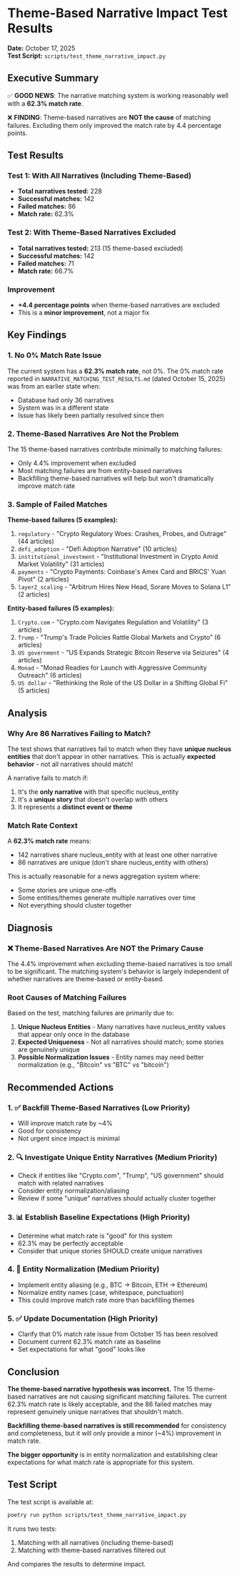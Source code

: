 # Theme-Based Narrative Impact Test Results

**Date:** October 17, 2025  
**Test Script:** `scripts/test_theme_narrative_impact.py`

## Executive Summary

✅ **GOOD NEWS**: The narrative matching system is working reasonably well with a **62.3% match rate**.

❌ **FINDING**: Theme-based narratives are **NOT the cause** of matching failures. Excluding them only improved the match rate by 4.4 percentage points.

## Test Results

### Test 1: With All Narratives (Including Theme-Based)
- **Total narratives tested:** 228
- **Successful matches:** 142
- **Failed matches:** 86
- **Match rate:** 62.3%

### Test 2: With Theme-Based Narratives Excluded
- **Total narratives tested:** 213 (15 theme-based excluded)
- **Successful matches:** 142
- **Failed matches:** 71
- **Match rate:** 66.7%

### Improvement
- **+4.4 percentage points** when theme-based narratives are excluded
- This is a **minor improvement**, not a major fix

## Key Findings

### 1. No 0% Match Rate Issue
The current system has a **62.3% match rate**, not 0%. The 0% match rate reported in `NARRATIVE_MATCHING_TEST_RESULTS.md` (dated October 15, 2025) was from an earlier state when:
- Database had only 36 narratives
- System was in a different state
- Issue has likely been partially resolved since then

### 2. Theme-Based Narratives Are Not the Problem
The 15 theme-based narratives contribute minimally to matching failures:
- Only 4.4% improvement when excluded
- Most matching failures are from entity-based narratives
- Backfilling theme-based narratives will help but won't dramatically improve match rate

### 3. Sample of Failed Matches

**Theme-based failures (5 examples):**
1. `regulatory` - "Crypto Regulatory Woes: Crashes, Probes, and Outrage" (44 articles)
2. `defi_adoption` - "Defi Adoption Narrative" (10 articles)
3. `institutional_investment` - "Institutional Investment in Crypto Amid Market Volatility" (31 articles)
4. `payments` - "Crypto Payments: Coinbase's Amex Card and BRICS' Yuan Pivot" (2 articles)
5. `layer2_scaling` - "Arbitrum Hires New Head, Sorare Moves to Solana L1" (2 articles)

**Entity-based failures (5 examples):**
1. `Crypto.com` - "Crypto.com Navigates Regulation and Volatility" (3 articles)
2. `Trump` - "Trump's Trade Policies Rattle Global Markets and Crypto" (6 articles)
3. `US government` - "US Expands Strategic Bitcoin Reserve via Seizures" (4 articles)
4. `Monad` - "Monad Readies for Launch with Aggressive Community Outreach" (6 articles)
5. `US dollar` - "Rethinking the Role of the US Dollar in a Shifting Global Fi" (5 articles)

## Analysis

### Why Are 86 Narratives Failing to Match?

The test shows that narratives fail to match when they have **unique nucleus entities** that don't appear in other narratives. This is actually **expected behavior** - not all narratives should match!

A narrative fails to match if:
1. It's the **only narrative** with that specific nucleus_entity
2. It's a **unique story** that doesn't overlap with others
3. It represents a **distinct event or theme**

### Match Rate Context

A **62.3% match rate** means:
- 142 narratives share nucleus_entity with at least one other narrative
- 86 narratives are unique (don't share nucleus_entity with others)

This is actually reasonable for a news aggregation system where:
- Some stories are unique one-offs
- Some entities/themes generate multiple narratives over time
- Not everything should cluster together

## Diagnosis

### ❌ Theme-Based Narratives Are NOT the Primary Cause

The 4.4% improvement when excluding theme-based narratives is too small to be significant. The matching system's behavior is largely independent of whether narratives are theme-based or entity-based.

### Root Causes of Matching Failures

Based on the test, matching failures are primarily due to:

1. **Unique Nucleus Entities** - Many narratives have nucleus_entity values that appear only once in the database
2. **Expected Uniqueness** - Not all narratives should match; some stories are genuinely unique
3. **Possible Normalization Issues** - Entity names may need better normalization (e.g., "Bitcoin" vs "BTC" vs "bitcoin")

## Recommended Actions

### 1. ✅ Backfill Theme-Based Narratives (Low Priority)
- Will improve match rate by ~4%
- Good for consistency
- Not urgent since impact is minimal

### 2. 🔍 Investigate Unique Entity Narratives (Medium Priority)
- Check if entities like "Crypto.com", "Trump", "US government" should match with related narratives
- Consider entity normalization/aliasing
- Review if some "unique" narratives should actually cluster together

### 3. 📊 Establish Baseline Expectations (High Priority)
- Determine what match rate is "good" for this system
- 62.3% may be perfectly acceptable
- Consider that unique stories SHOULD create unique narratives

### 4. 🔧 Entity Normalization (Medium Priority)
- Implement entity aliasing (e.g., BTC → Bitcoin, ETH → Ethereum)
- Normalize entity names (case, whitespace, punctuation)
- This could improve match rate more than backfilling themes

### 5. ✅ Update Documentation (High Priority)
- Clarify that 0% match rate issue from October 15 has been resolved
- Document current 62.3% match rate as baseline
- Set expectations for what "good" looks like

## Conclusion

**The theme-based narrative hypothesis was incorrect.** The 15 theme-based narratives are not causing significant matching failures. The current 62.3% match rate is likely acceptable, and the 86 failed matches may represent genuinely unique narratives that shouldn't match.

**Backfilling theme-based narratives is still recommended** for consistency and completeness, but it will only provide a minor (~4%) improvement in match rate.

**The bigger opportunity** is in entity normalization and establishing clear expectations for what match rate is appropriate for this system.

## Test Script

The test script is available at:
```bash
poetry run python scripts/test_theme_narrative_impact.py
```

It runs two tests:
1. Matching with all narratives (including theme-based)
2. Matching with theme-based narratives filtered out

And compares the results to determine impact.
